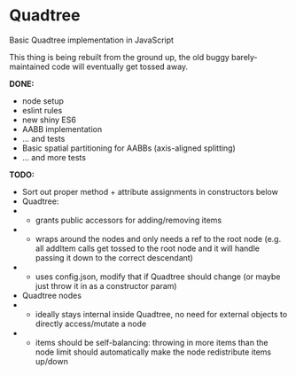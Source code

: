 # Quadtree
Basic Quadtree implementation in JavaScript

This thing is being rebuilt from the ground up, the old buggy barely-maintained code will eventually get tossed away.

__DONE:__
* node setup
* eslint rules
* new shiny ES6
* AABB implementation
* ... and tests
* Basic spatial partitioning for AABBs (axis-aligned splitting)
* ... and more tests

__TODO:__
* Sort out proper method + attribute assignments in constructors below
* Quadtree: 
* * grants public accessors for adding/removing items
* * wraps around the nodes and only needs a ref to the root node (e.g. all addItem calls get tossed to the root node and it will handle passing it down to the correct descendant)
* * uses config.json, modify that if Quadtree should change (or maybe just throw it in as a constructor param)
* Quadtree nodes 
* * ideally stays internal inside Quadtree, no need for external objects to directly access/mutate a node
* * items should be self-balancing: throwing in more items than the node limit should automatically make the node redistribute items up/down